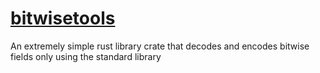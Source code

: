 # [bitwisetools](https://crates.io/crates/bitwisetools)

An extremely simple rust library crate that decodes and encodes bitwise fields only using the standard library